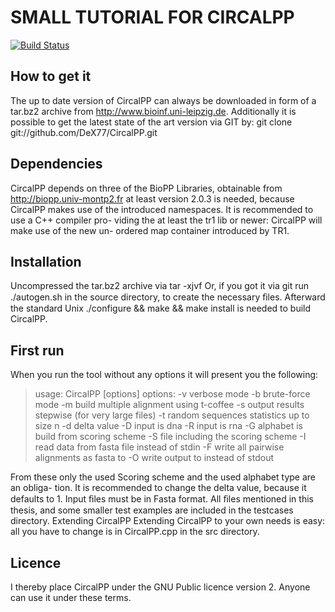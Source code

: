 SMALL TUTORIAL FOR CIRCALPP
=============

[![Build Status](https://secure.travis-ci.org/DeX77/CircalPP.png)](http://travis-ci.org/DeX77/CircalPP)

How to get it
-------

The up to date version of CircalPP can always be downloaded in form of a tar.bz2
archive from
http://www.bioinf.uni-leipzig.de. Additionally it is possible to get the
latest state of the art version via GIT by:
git clone git://github.com/DeX77/CircalPP.git

Dependencies
-------

CircalPP depends on three of the BioPP Libraries, obtainable from
http://biopp.univ-montp2.fr at least version 2.0.3 is needed, because CircalPP makes
use of the introduced namespaces. It is recommended to use a C++ compiler pro-
viding the at least the tr1 lib or newer: CircalPP will make use of the new un-
ordered map container introduced by TR1.

Installation
-------

Uncompressed the tar.bz2 archive via tar -xjvf <tar-ball> Or, if you got it
via git run ./autogen.sh in the source directory, to create the necessary ﬁles.
Afterward the standard Unix ./configure && make && make install is
needed to build CircalPP.

First run
-------

When you run the tool without any options it will present you the following:

> usage: CircalPP [options]
options:
-v verbose mode
-b brute-force mode
-m build multiple alignment using t-coffee
-s output results stepwise (for very large files)
-t <integer> random sequences statistics up to size n
-d <integer> delta value
-D input is dna
-R input is rna
-G alphabet is build from scoring scheme
-S <filename> file including the scoring scheme
-I <filename> read data from fasta file instead of stdin
-F <filename> write all pairwise alignments as fasta to
-O <filename> write output to <filename> instead of stdout

From these only the used Scoring scheme and the used alphabet type are an obliga-
tion. It is recommended to change the delta value, because it defaults to 1. Input
ﬁles must be in Fasta format. All ﬁles mentioned in this thesis, and some smaller
test examples are included in the testcases directory.
Extending CircalPP
Extending CircalPP to your own needs is easy: all you have to change is in
CircalPP.cpp in the src directory.

Licence
-------

I thereby place CircalPP under the GNU Public licence version 2. Anyone can
use it under these terms.